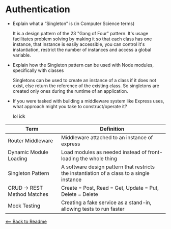 # Authentication

* Explain what a “Singleton” is (in Computer Science terms)
  
  It is a design pattern of the 23 "Gang of Four" pattern. It's usage facilitates problem solving by making it so that each class has one instance, that instance is easily accessible, you can control it's instantiation, restrict the number of instances and access a global variable.

* Explain how the Singleton pattern can be used with Node modules, specifically with classes

  Singletons can be used to create an instance of a class if it does not exist, else return the reference of the existing class. So singletons are created only ones during the runtime of an application.

* If you were tasked with building a middleware system like Express uses, what approach might you take to construct/operate it?

  lol idk

Term | Definition
-----|-----------
Router Middleware | Middleware attached to an instance of express
Dynamic Module Loading | Load modules as needed instead of front-loading the whole thing
Singleton Pattern | A software design pattern that restricts the instantiation of a class to a single instance
CRUD -> REST Method Matches | Create = Post, Read = Get, Update = Put, Delete = Delete
Mock Testing | Creating a fake service as a stand-in, allowing tests to run faster

[<== Back to Readme](../README.md)

